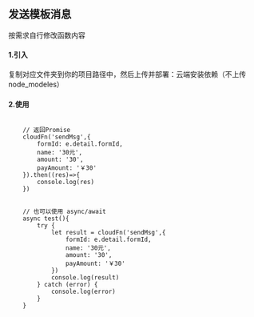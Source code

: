 ## 发送模板消息

按需求自行修改函数内容

#### 1.引入

复制对应文件夹到你的项目路径中，然后上传并部署：云端安装依赖（不上传node_modeles）


#### 2.使用

```

    // 返回Promise
    cloudFn('sendMsg',{
        formId: e.detail.formId,
        name: '30元',
        amount: '30',
        payAmount: '￥30'
    }).then((res)=>{
        console.log(res)
    })


    // 也可以使用 async/await
    async test(){
        try {
            let result = cloudFn('sendMsg',{
                formId: e.detail.formId,
                name: '30元',
                amount: '30',
                payAmount: '￥30'
            })
            console.log(result)
        } catch (error) {
            console.log(error)
        }
    }

```